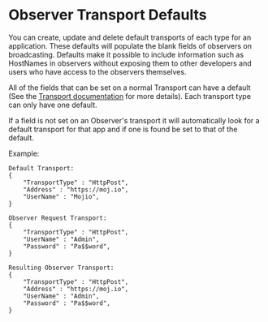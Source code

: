 # Observer Transport Defaults #

You can create, update and delete default transports of each type for an application. These defaults will populate the blank fields of observers on broadcasting. Defaults make it possible to include information such as HostNames in observers without exposing them to other developers and users who have access to the observers themselves.

All of the fields that can be set on a normal Transport can have a default (See the [Transport documentation](#/content/cms.Observers_and_Push.Transports) for more details). Each transport type can only have one default.

If a field is not set on an Observer's transport it will automatically look for a default transport for that app and if one is found be set to that of the default.

Example:

	Default Transport:
	{
	    "TransportType" : "HttpPost",
	    "Address" : "https://moj.io",
	    "UserName" : "Mojio",   
	}
	
	Observer Request Transport:
	{
	    "TransportType" : "HttpPost",
	    "UserName" : "Admin",
	    "Password" : "Pa$$word",   
	}

	Resulting Observer Transport:
	{
	    "TransportType" : "HttpPost",
	    "Address" : "https://moj.io",
	    "UserName" : "Admin",   
	    "Password" : "Pa$$word",
	}

